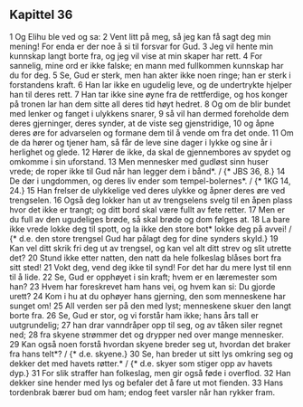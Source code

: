 ## Kapittel 36

1 Og Elihu ble ved og sa:
2 Vent litt på meg, så jeg kan få sagt deg min mening! For enda er der noe å si til forsvar for Gud.
3 Jeg vil hente min kunnskap langt borte fra, og jeg vil vise at min skaper har rett.
4 For sannelig, mine ord er ikke falske; en mann med fullkommen kunnskap har du for deg.
5 Se, Gud er sterk, men han akter ikke noen ringe; han er sterk i forstandens kraft.
6 Han lar ikke en ugudelig leve, og de undertrykte hjelper han til deres rett.
7 Han tar ikke sine øyne fra de rettferdige, og hos konger på tronen lar han dem sitte all deres tid høyt hedret.
8 Og om de blir bundet med lenker og fanget i ulykkens snarer,
9 så vil han dermed foreholde dem deres gjerninger, deres synder, at de viste seg gjenstridige,
10 og åpne deres øre for advarselen og formane dem til å vende om fra det onde.
11 Om de da hører og tjener ham, så får de leve sine dager i lykke og sine år i herlighet og glede.
12 Hører de ikke, da skal de gjennembores av spydet og omkomme i sin uforstand.
13 Men mennesker med gudløst sinn huser vrede; de roper ikke til Gud når han legger dem i bånd*. / {* JBS 36, 8.}
14 De dør i ungdommen, og deres liv ender som tempel-bolernes*. / {* 1KG 14, 24.}
15 Han frelser de ulykkelige ved deres ulykke og åpner deres øre ved trengselen.
16 Også deg lokker han ut av trengselens svelg til en åpen plass hvor det ikke er trangt; og ditt bord skal være fullt av fete retter.
17 Men er du full av den ugudeliges brøde, så skal brøde og dom følges at.
18 La bare ikke vrede lokke deg til spott, og la ikke den store bot* lokke deg på avvei! / {* d.e. den store trengsel Gud har pålagt deg for dine synders skyld.}
19 Kan vel ditt skrik fri deg ut av trengsel, og kan vel alt ditt strev og slit utrette det?
20 Stund ikke etter natten, den natt da hele folkeslag blåses bort fra sitt sted!
21 Vokt deg, vend deg ikke til synd! For det har du mere lyst til enn til å lide.
22 Se, Gud er opphøyet i sin kraft; hvem er en læremester som han?
23 Hvem har foreskrevet ham hans vei, og hvem kan si: Du gjorde urett?
24 Kom i hu at du ophøyer hans gjerning, den som menneskene har sunget om!
25 All verden ser på den med lyst; menneskene skuer den langt borte fra.
26 Se, Gud er stor, og vi forstår ham ikke; hans års tall er uutgrundelig;
27 han drar vanndråper opp til seg, og av tåken siler regnet ned;
28 fra skyene strømmer det og drypper ned over mange mennesker.
29 Kan også noen forstå hvordan skyene breder seg ut, hvordan det braker fra hans telt*? / {* d.e. skyene.}
30 Se, han breder ut sitt lys omkring seg og dekker det med havets røtter.* / {* d.e. skyer som stiger opp av havets dyp.}
31 For slik straffer han folkeslag, men gir også føde i overflod.
32 Han dekker sine hender med lys og befaler det å fare ut mot fienden.
33 Hans tordenbrak bærer bud om ham; endog feet varsler når han rykker fram.
